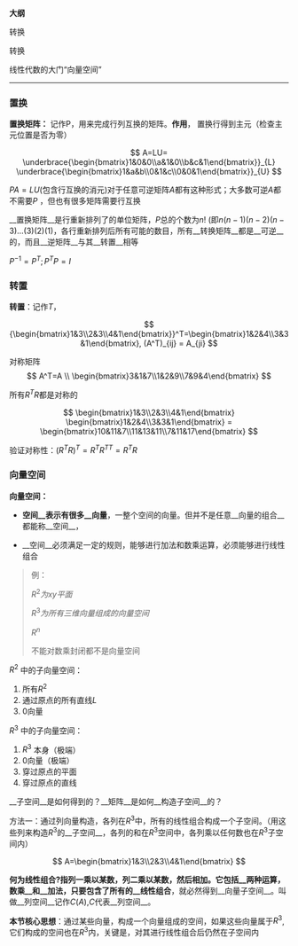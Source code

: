 __大纲__

转换

转换

线性代数的大门“向量空间”

---

### 置换

__置换矩阵：__ 记作P，用来完成行列互换的矩阵。__作用__， 置换行得到主元（检查主元位置是否为零）

$$
A=LU=
\underbrace{\begin{bmatrix}1&0&0\\a&1&0\\b&c&1\end{bmatrix}}_{L}
\underbrace{\begin{bmatrix}1&a&b\\0&1&c\\0&0&1\end{bmatrix}}_{U}
$$

$PA=LU$(包含行互换的消元)对于任意可逆矩阵$A$都有这种形式；大多数可逆$A$都不需要$P$ ，但也有很多矩阵需要行互换

__置换矩阵__是行重新排列了的单位矩阵，$P$总的个数为$n!$ (即$n(n-1)(n-2)(n-3)\dots(3)(2)(1)$，各行重新排列后所有可能的数目，所有__转换矩阵__都是__可逆__的，而且__逆矩阵__与其__转置__相等

$P^{-1} = P^T;P^TP=I$ 



### 转置

__转置__：记作$T$，

$$
{\begin{bmatrix}1&3\\2&3\\4&1\end{bmatrix}}^T=\begin{bmatrix}1&2&4\\3&3&1\end{bmatrix}, (A^T)_{ij} = A_{ji}
$$

 

对称矩阵
$$
A^T=A \\
\begin{bmatrix}3&1&7\\1&2&9\\7&9&4\end{bmatrix}
$$

所有$R^TR​$都是对称的 

$$
\begin{bmatrix}1&3\\2&3\\4&1\end{bmatrix}
\begin{bmatrix}1&2&4\\3&3&1\end{bmatrix} =
\begin{bmatrix}10&11&7\\11&13&11\\7&11&17\end{bmatrix}
$$

验证对称性：$(R^TR)^T = R^TR^{TT}=R^TR$  



### 向量空间 

__向量空间：__

- __空间__表示有很多__向量__，一整个空间的向量。但并不是任意__向量的组合__都能称__空间__，

- __空间__必须满足一定的规则，能够进行加法和数乘运算，必须能够进行线性组合

> 例：
>
> $R^2为xy平面$ 
>
> $R^3为所有三维向量组成的向量空间$ 
>
> $R^n$ 
>
> 不能对数乘封闭都不是向量空间



$R^2$ 中的子向量空间：

1. 所有$R^2$ 
2. 通过原点的所有直线$L$ 
3. 0向量



$R^3$ 中的子向量空间：

1. $R^3$ 本身（极端）
2. 0向量（极端）
3. 穿过原点的平面
4. 穿过原点的直线



__子空间__是如何得到的？__矩阵__是如何__构造子空间__的？

方法一：通过列向量构造，各列在$R^3$中，所有的线性组合构成一个子空间。（用这些列来构造$R^3$的__子空间__，各列的和在$R^3$空间中，各列乘以任何数也在$R^3$子空间内）

$$
A=\begin{bmatrix}1&3\\2&3\\4&1\end{bmatrix}
$$

__何为线性组合?__指列一乘以某数，列二乘以某数，然后相加。它包括__两种运算__，__数乘__和__加法__，只要包含了所有的__线性组合__，就必然得到__向量子空间__。叫做__列空间__记作$C(A)$,$C$代表__列空间__。

__本节核心思想__：通过某些向量，构成一个向量组成的空间，如果这些向量属于$R^3$,它们构成的空间也在$R^3$内，关键是，对其进行线性组合后仍然在子空间内 